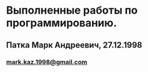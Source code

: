# Выполненные работы по программированию. 
## Патка Марк Андреевич, 27.12.1998
### mark.kaz.1998@gmail.com
